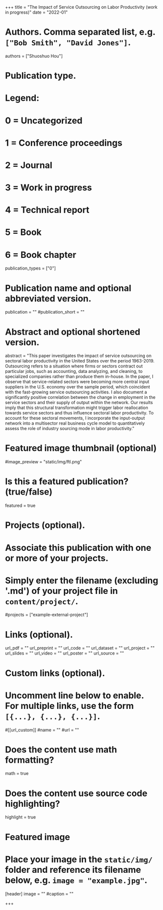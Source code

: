 +++
title = "The Impact of Service Outsourcing on Labor Productivity (work in progress)"
 date = "2022-01"

# Authors. Comma separated list, e.g. `["Bob Smith", "David Jones"]`.

authors = ["Shuoshuo Hou"]

# Publication type.
# Legend:
# 0 = Uncategorized
# 1 = Conference proceedings
# 2 = Journal
# 3 = Work in progress
# 4 = Technical report
# 5 = Book
# 6 = Book chapter
publication_types = ["0"]

# Publication name and optional abbreviated version.
publication = ""
#publication_short = ""

# Abstract and optional shortened version.

 abstract = "This paper investigates the impact of service outsourcing on sectoral labor productivity in the United States over the period 1963-2019. Outsourcing refers to a situation where firms or sectors contract out particular jobs, such as accounting, data analyzing, and cleaning, to specialized companies rather than produce them in-house. In the paper, I observe that service-related sectors were becoming more central input suppliers in the U.S. economy over the sample period, which coincident with the fast-growing service outsourcing activities. I also document a significantly positive correlation between the change in employment in the service sectors and their supply of output within the network. Our results imply that this structural transformation might trigger labor reallocation towards service sectors and thus influence sectoral labor productivity. To account for these sectoral movements, I incorporate the input-output network into a multisector real business cycle model to quantitatively assess the role of industry sourcing mode in labor productivity."

# Featured image thumbnail (optional)
#image_preview = "static/img/ftl.png"

# Is this a featured publication? (true/false)
featured = true

# Projects (optional).
#   Associate this publication with one or more of your projects.
#   Simply enter the filename (excluding '.md') of your project file in `content/project/`.
#projects = ["example-external-project"]

# Links (optional).
url_pdf = ""
url_preprint = ""
url_code = ""
url_dataset = ""
url_project = ""
url_slides = ""
url_video = ""
url_poster = ""
url_source = ""

# Custom links (optional).
#   Uncomment line below to enable. For multiple links, use the form `[{...}, {...}, {...}]`.
#[[url_custom]]
#name = ""
#url = ""

# Does the content use math formatting?
math = true

# Does the content use source code highlighting?
highlight = true
  
# Featured image
# Place your image in the `static/img/` folder and reference its filename below, e.g. `image = "example.jpg"`.
[header]
image = ""
#caption = ""

+++
 

